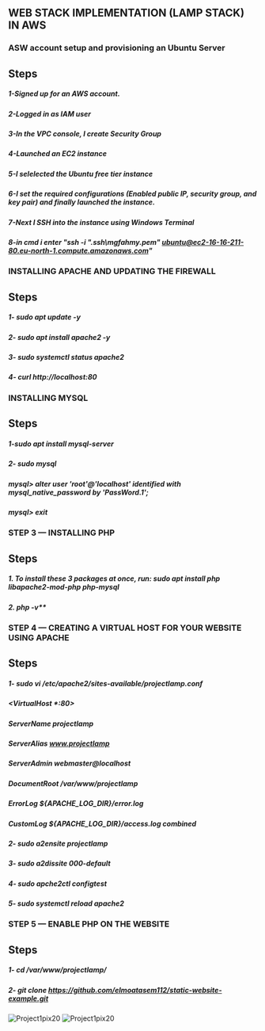 ## WEB STACK IMPLEMENTATION (LAMP STACK) IN AWS
### ASW account setup and provisioning an Ubuntu Server
## Steps
##### 1-Signed up for an AWS account.
##### 2-Logged in as IAM user
##### 3-In the VPC console, I create Security Group
##### 4-Launched an EC2 instance
##### 5-I selelected the Ubuntu free tier instance
##### 6-I set the required configurations (Enabled public IP, security group, and key pair) and finally launched the instance.
##### 7-Next I SSH into the instance using Windows Terminal
##### 8-in cmd i enter "ssh -i ".ssh\mgfahmy.pem" ubuntu@ec2-16-16-211-80.eu-north-1.compute.amazonaws.com"

### INSTALLING APACHE AND UPDATING THE FIREWALL
## Steps
##### 1- sudo apt update -y
##### 2- sudo apt install apache2 -y
##### 3- sudo systemctl status apache2
##### 4- curl http://localhost:80

### INSTALLING MYSQL
## Steps
##### 1-sudo apt install mysql-server
##### 2- sudo mysql
##### mysql> alter user 'root'@'localhost' identified with mysql_native_password by 'PassWord.1';
##### mysql> exit

### STEP 3 — INSTALLING PHP
## Steps
##### 1. To install these 3 packages at once, run: sudo apt install php libapache2-mod-php php-mysql
##### 2. php -v**


### STEP 4 — CREATING A VIRTUAL HOST FOR YOUR WEBSITE USING APACHE
## Steps
##### 1- sudo vi /etc/apache2/sites-available/projectlamp.conf
##### <VirtualHost *:80>
##### ServerName projectlamp
##### ServerAlias www.projectlamp
##### ServerAdmin webmaster@localhost
##### DocumentRoot /var/www/projectlamp
##### ErrorLog ${APACHE_LOG_DIR}/error.log
##### CustomLog ${APACHE_LOG_DIR}/access.log combined
##### </VirtualHost>
##### 2- sudo a2ensite projectlamp 
##### 3- sudo a2dissite 000-default
##### 4- sudo apche2ctl configtest
##### 5- sudo systemctl reload apache2

### STEP 5 — ENABLE PHP ON THE WEBSITE
## Steps
##### 1- cd /var/www/projectlamp/
##### 2- git clone https://github.com/elmoatasem112/static-website-example.git
 ![Project1pix20](https://user-images.githubusercontent.com/121172005/269292374-ba32576f-cf24-43d8-b070-17ab0bdc14e4.PNG)
![Project1pix20](https://user-images.githubusercontent.com/121172005/269288612-95fd68dc-c5b5-45f4-8e5e-446787b00c6d.png)
